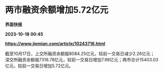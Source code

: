 # 两市融资余额增加5.72亿元
**界面快报**

**2023-10-18 00:45**

**https://www.jiemian.com/article/10243716.html**

截至10月17日，上交所融资余额报8084.25亿元，较前一交易日减少2.26亿元；深交所融资余额报7318.78亿元，较前一交易日增加7.98亿元；两市合计15403.03亿元，较前一交易日增加5.72亿元。
